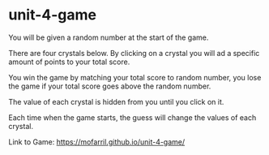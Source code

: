 # unit-4-game

You will be given a random number at the start of the game.

There are four crystals below. By clicking on a crystal you will ad a specific amount of points to your total score.

You win the game by matching your total score to random number, you lose the game if your total score goes above the random number.

The value of each crystal is hidden from you until you click on it.

Each time when the game starts, the guess will change the values of each crystal.

Link to Game: https://mofarril.github.io/unit-4-game/
